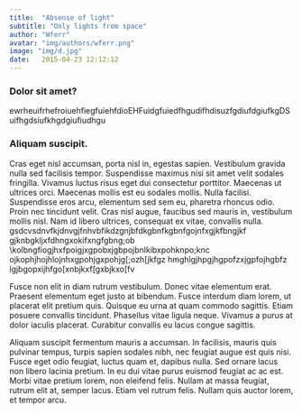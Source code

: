 ```yaml
---
title:  "Absense of light"
subtitle: "Only lights from space"
author: "Wferr"
avatar: "img/authors/wferr.png"
image: "img/d.jpg"
date:   2015-04-23 12:12:12
---
```


### Dolor sit amet?
ewrheuifrhefroiuehfiegfuiehfdioEHFuidgfuiedfhgudifhdisuzfgdiufdgiufkgDSuifhgdsiufkhgdgiufiudhgu

### Aliquam suscipit.
Cras eget nisl accumsan, porta nisl in, egestas sapien. Vestibulum gravida nulla sed facilisis tempor. Suspendisse maximus nisi sit amet velit sodales fringilla. Vivamus luctus risus eget dui consectetur porttitor. Maecenas ut ultrices orci. Maecenas mollis est eu sodales mollis. Nulla facilisi. Suspendisse eros arcu, elementum sed sem eu, pharetra rhoncus odio. Proin nec tincidunt velit. Cras nisl augue, faucibus sed mauris in, vestibulum mollis nisl. Nam id libero ultrices, consequat ex vitae, convallis nulla.
gsdcvsdnvfkjdnvgjfnhvbfikdzgnjbfdkgbnfkgbnfgojnfxgjkfbngjkf
gjknbgkljxfdhngxokifxngfgbng;ob
\kolbngfiogjhxfpoigjxgpobxjgbpojbnlkibxpohknpo;knc
ojkophjhojhlojnhxgpohjgxpohjg[;ozh[jkfgz
hmghlgjhpgjhgpofzxjgpfojhgbfz
lgjbgopxijhfgo[xnbjkxf[gxbjkxo[fv

Fusce non elit in diam rutrum vestibulum. Donec vitae elementum erat. Praesent elementum eget justo at bibendum. Fusce interdum diam lorem, ut placerat elit pretium quis. Quisque eu urna at quam commodo sagittis. Etiam posuere convallis tincidunt. Phasellus vitae ligula neque. Vivamus a purus at dolor iaculis placerat. Curabitur convallis eu lacus congue sagittis.

Aliquam suscipit fermentum mauris a accumsan. In facilisis, mauris quis pulvinar tempus, turpis sapien sodales nibh, nec feugiat augue est quis nisi. Fusce eget odio feugiat, luctus quam et, dapibus nulla. Sed ornare lacus non libero lacinia pretium. In eu dui vitae purus euismod feugiat ac ac est. Morbi vitae pretium lorem, non eleifend felis. Nullam at massa feugiat, rutrum elit at, semper lacus. Etiam vel rutrum felis. Nullam quis auctor lorem, et tempor arcu.
